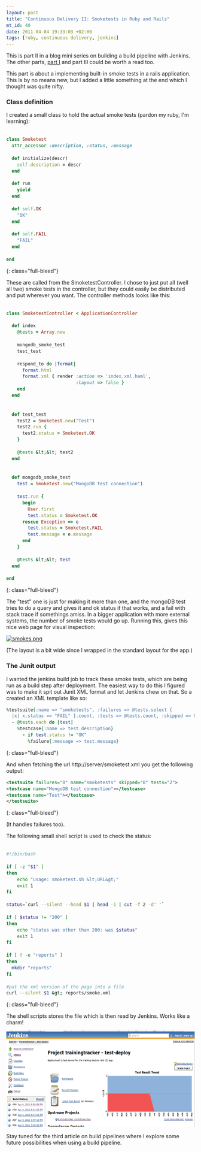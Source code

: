```yaml
---
layout: post
title: "Continuous Delivery II: Smoketests in Ruby and Rails"
mt_id: 40
date: 2011-04-04 19:33:03 +02:00
tags: [ruby, continuous delivery, jenkins]
---
```


This is part II in a blog mini series on building a build pipeline with Jenkins. The other parts, [part I](http://blog.knuthaugen.no/2011/04/continuous-delivery-the-ruby-way.html) and part III could be worth a read too.

This part is about a implementing built-in smoke tests in a rails application. This Is by no means new, but I added a little something at the end which I thought was quite nifty.

### Class definition

I created a small class to hold the actual smoke tests (pardon my ruby, I'm learning):

```ruby

class Smoketest
  attr_accessor :description, :status, :message

  def initialize(descr)
    self.description = descr
  end

  def run
    yield
  end

  def self.OK
    "OK"
  end

  def self.FAIL
    "FAIL"
  end

end
```

{: class="full-bleed"}

These are called from the SmoketestController. I chose to just put all (well all two) smoke tests in the controller, but they could easily be distributed and put wherever you want. The controller methods looks like this:

```ruby

class SmoketestController < ApplicationController

  def index
    @tests = Array.new

    mongodb_smoke_test
    test_test

    respond_to do |format|
      format.html
      format.xml { render :action => 'index.xml.haml',
                          :layout => false }
    end
  end


  def test_test
    test2 = Smoketest.new("Test")
    test2.run {
      test2.status = Smoketest.OK
    }

    @tests &lt;&lt; test2
  end


  def mongodb_smoke_test
    test = Smoketest.new("MongoDB test connection")

    test.run {
      begin
        User.first
        test.status = Smoketest.OK
      rescue Exception => e
        test.status = Smoketest.FAIL
        test.message = e.message
      end
    }

    @tests &lt;&lt; test
  end

end

```

{: class="full-bleed"}

The "test" one is just for making it more than one, and the mongoDB test tries to do a query and gives it and ok status if that works, and a fail with stack trace if somethings amiss. In a bigger application with more external systems, the number of smoke tests would go up. Running this, gives this nice web page for visual inspection:

<a href="http://blog.knuthaugen.no/assets_c/2011/04/smokes-26.html" onclick="window.open('http://blog.knuthaugen.no/assets_c/2011/04/smokes-26.html','popup','width=822,height=203,scrollbars=no,resizable=no,toolbar=no,directories=no,location=no,menubar=no,status=no,left=0,top=0'); return false"><img src="http://blog.knuthaugen.no/assets_c/2011/04/smokes-thumb-600x148-26.png" width="600" height="148" alt="smokes.png" class="mt-image-none" style="" /></a>

(The layout is a bit wide since I wrapped in the standard layout for the app.)

### The Junit output

I wanted the jenkins build job to track these smoke tests, which are being run as a build step after deployment. The easiest way to do this I figured was to make it spit out Junit XML format and let Jenkins chew on that. So a created an XML template like so:

```ruby
%testsuite{:name => "smoketests", :failures => @tests.select {
  |x| x.status == "FAIL" }.count, :tests => @tests.count, :skipped => 0}
  - @tests.each do |test|
    %testcase{:name => test.description}
      - if test.status != "OK"
        %failure{:message => test.message}

```

{: class="full-bleed"}

And when fetching the url http://server/smoketest.xml you get the following output:

```xml
<testsuite failures="0" name="smoketests" skipped="0" tests="2">
<testcase name="MongoDB test connection"></testcase>
<testcase name="Test"></testcase>
</testsuite>
```

{: class="full-bleed"}

(It handles failures too).

The following small shell script is used to check the status:

```bash

#!/bin/bash

if [ -z "$1" ]
then
    echo "usage: smoketest.sh &lt;URL&gt;"
    exit 1
fi

status=`curl --silent --head $1 | head -1 | cut -f 2 -d' '`

if [ $status != "200" ]
then
    echo "status was other than 200: was $status"
    exit 1
fi

if [ ! -e "reports" ]
then
  mkdir "reports"
fi

#put the xml version of the page into a file
curl --silent $1 &gt; reports/smoke.xml
```

{: class="full-bleed"}

The shell scripts stores the file which is then read by Jenkins. Works like a charm!

<img src="/assets/images/jenkins-smoke.png" width="600" height="256" alt="jenkins-smoke.png" class="mt-image-none" style="" />

Stay tuned for the third article on build pipelines where I explore some future possibilities when using a build pipeline.
